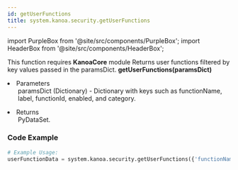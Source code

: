 ```yaml
---
id: getUserFunctions
title: system.kanoa.security.getUserFunctions
---
```


import PurpleBox from '@site/src/components/PurpleBox';
import HeaderBox from '@site/src/components/HeaderBox';

<PurpleBox>This function requires <b>KanoaCore</b> module</PurpleBox>
<HeaderBox header="Description">Returns user functions filtered by key values passed in the paramsDict.</HeaderBox>
<HeaderBox header="Syntax">
    <b>getUserFunctions(paramsDict)</b>
    <li>Parameters <br />
        <ul>paramsDict (Dictionary) - Dictionary with keys such as functionName, label, functionId, enabled, and category.</ul>
    </li>
    <li>Returns <br />
        <ul>PyDataSet.</ul>
    </li>
</HeaderBox>

### Code Example

```python
# Example Usage:
userFunctionData = system.kanoa.security.getUserFunctions({'functionName': 'configureAssets', 'label': 'Configure Assets', 'functionId': 7, 'enabled': True})

